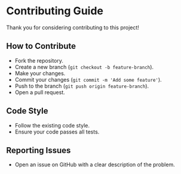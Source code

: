 # Contributing Guide

Thank you for considering contributing to this project! 

## How to Contribute
- Fork the repository.
- Create a new branch (`git checkout -b feature-branch`).
- Make your changes.
- Commit your changes (`git commit -m 'Add some feature'`).
- Push to the branch (`git push origin feature-branch`).
- Open a pull request.

## Code Style
- Follow the existing code style.
- Ensure your code passes all tests.

## Reporting Issues
- Open an issue on GitHub with a clear description of the problem.
